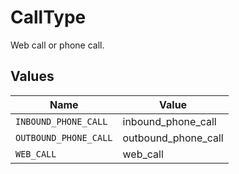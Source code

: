 # CallType

Web call or phone call.


## Values

| Name                  | Value                 |
| --------------------- | --------------------- |
| `INBOUND_PHONE_CALL`  | inbound_phone_call    |
| `OUTBOUND_PHONE_CALL` | outbound_phone_call   |
| `WEB_CALL`            | web_call              |